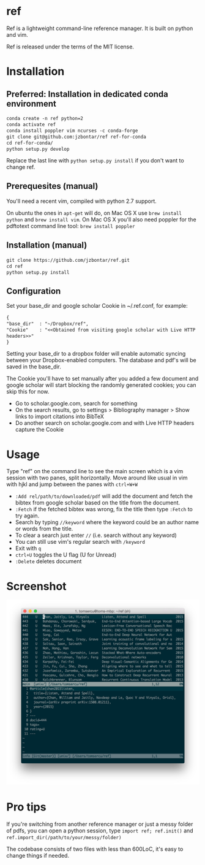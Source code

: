 # ref
Ref is a lightweight command-line reference manager. It is built on python and vim. 

Ref is released under the terms of the MIT license.

# Installation
## Preferred: Installation in dedicated conda environment
```
conda create -n ref python=2
conda activate ref
conda install poppler vim ncurses -c conda-forge
git clone git@github.com:jzbontar/ref ref-for-conda
cd ref-for-conda/
python setup.py develop
```

Replace the last line with `python setup.py install` if you don't want to change ref.

## Prerequesites (manual)
You'll need a recent vim, compiled with python 2.7 support.

On ubuntu the ones in `apt-get` will do,
on Mac OS X use `brew install python` and `brew install vim`.
On Mac OS X you'll also need poppler for the pdftotext command line tool: `brew install poppler`

## Installation (manual)
```
git clone https://github.com/jzbontar/ref.git
cd ref
python setup.py install
```

## Configuration
Set your base\_dir and google scholar Cookie in ~/.ref.conf, for example:

```
{
"base_dir"  : "~/Dropbox/ref",
"Cookie"    : "<<Obtained from visiting google scholar with Live HTTP headers>>"
}
```

Setting your base\_dir to a dropbox folder will enable automatic syncing between your Dropbox-enabled computers.
The database and pdf's will be saved in the base\_dir.

The Cookie you'll have to set manually after you added a few document and google scholar will
start blocking the randomly generated cookies; you can skip this for now.

* Go to scholar.google.com, search for something
* On the search results, go to settings > Bibliography manager > Show links to import citations into BibTeX
* Do another search on scholar.google.com and with Live HTTP headers capture the Cookie

# Usage
Type "ref" on the command line to see the main screen which is a vim session with two panes, split horizontally.
Move around like usual in vim with hjkl and jump between the panes with `ctrl+W+W`

* `:Add rel/path/to/downloaded/pdf` will add the document and fetch the bibtex from google scholar based on the title from the document.
* `:Fetch` if the fetched bibtex was wrong, fix the title then type `:Fetch` to try again.
* Search by typing `//keyword` where the keyword could be an author name or words from the title.
* To clear a search just enter `//` (i.e. search without any keyword)
* You can still use vim's regular search with `/keyword`
* Exit with `q`
* `ctrl+U` toggles the U flag (U for Unread)
* `:Delete` deletes document

# Screenshot
![screenshot](screeshot.png?raw=true)

# Pro tips
If you're switching from another reference manager or just a messy folder of pdfs,
you can open a python session, type `import ref; ref.init()` and `ref.import_dir(/path/to/your/messy/folder)`

The codebase consists of two files with less than 600LoC, it's easy to change things if needed.
